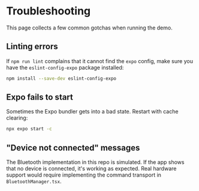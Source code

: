 # Troubleshooting

This page collects a few common gotchas when running the demo.

## Linting errors
If `npm run lint` complains that it cannot find the `expo` config, make sure you have the `eslint-config-expo` package installed:

```bash
npm install --save-dev eslint-config-expo
```

## Expo fails to start
Sometimes the Expo bundler gets into a bad state. Restart with cache clearing:

```bash
npx expo start -c
```

## "Device not connected" messages
The Bluetooth implementation in this repo is simulated. If the app shows that no device is connected, it's working as expected. Real hardware support would require implementing the command transport in `BluetoothManager.tsx`.
